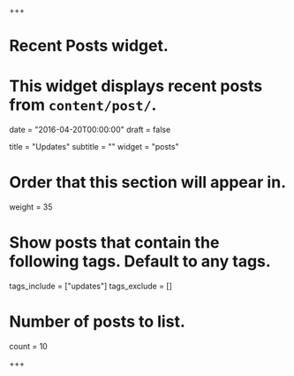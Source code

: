 +++
# Recent Posts widget.
# This widget displays recent posts from `content/post/`.

date = "2016-04-20T00:00:00"
draft = false

title = "Updates"
subtitle = ""
widget = "posts"

# Order that this section will appear in.
weight = 35

# Show posts that contain the following tags. Default to any tags.
tags_include = ["updates"]
tags_exclude = []

# Number of posts to list.
count = 10

+++


